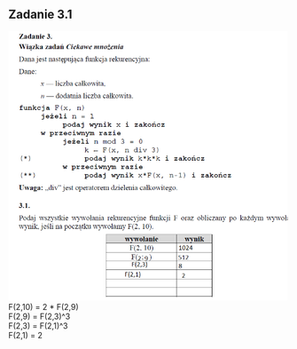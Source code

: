 ## Zadanie 3.1
![github-small](https://github.com/synonim789/Maturainf/blob/main/zdjecia/3.1.png)
</br>
F(2,10) = 2 * F(2,9)
</br>
F(2,9) = F(2,3)^3
</br>
F(2,3) = F(2,1)^3
</br>
F(2,1) = 2